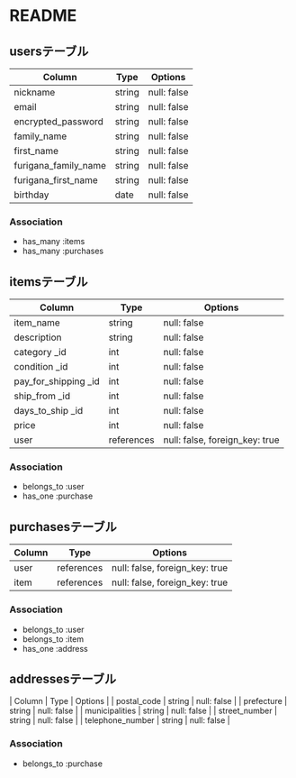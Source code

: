 # README

## usersテーブル

| Column                 | Type       | Options     |
| ---------------------- | ---------- | ----------  |
| nickname               | string     | null: false |
| email                  | string     | null: false |
| encrypted_password     | string     | null: false |
| family_name            | string     | null: false |
| first_name             | string     | null: false |
| furigana_family_name   | string     | null: false |
| furigana_first_name    | string     | null: false |
| birthday               | date       | null: false |

### Association
- has_many :items
- has_many :purchases


## itemsテーブル

| Column                 | Type       | Options                        |
| ---------------------- | ---------- | ------------------------------ |
| item_name              | string     | null: false                    |
| description            | string     | null: false                    |
| category _id           | int        | null: false                    |
| condition _id          | int        | null: false                    |
| pay_for_shipping _id   | int        | null: false                    |
| ship_from _id          | int        | null: false                    |
| days_to_ship _id       | int        | null: false                    |
| price                  | int        | null: false                    |
| user                   | references | null: false, foreign_key: true |

### Association
- belongs_to :user
- has_one :purchase


## purchasesテーブル

| Column                 | Type       | Options                        |
| ---------------------- | ---------- | ------------------------------ |
| user                   | references | null: false, foreign_key: true |
| item                   | references | null: false, foreign_key: true |

### Association
- belongs_to :user
- belongs_to :item
- has_one :address

## addressesテーブル
| Column                 | Type       | Options                        |
| postal_code            | string     | null: false                    |
| prefecture             | string     | null: false                    |
| municipalities         | string     | null: false                    |
| street_number          | string     | null: false                    |
| telephone_number       | string     | null: false                    |

### Association
- belongs_to :purchase